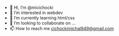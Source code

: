 - 👋 Hi, I’m @micichocki
- 👀 I’m interested in webdev
- 🌱 I’m currently learning html/css
- 💞️ I’m looking to collaborate on ...
- 📫 How to reach me cichockimichal849@gmail.com

<!---
mitzhi/mitzhi is a ✨ special ✨ repository because its `README.md` (this file) appears on your GitHub profile.
You can click the Preview link to take a look at your changes.
--->

